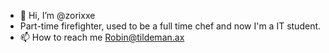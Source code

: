 - 👋 Hi, I’m @zorixxe
- Part-time firefighter, used to be a full time chef and now I'm a IT student.
- 📫 How to reach me Robin@tildeman.ax

<!---
zorixxe/zorixxe is a ✨ special ✨ repository because its `README.md` (this file) appears on your GitHub profile.
You can click the Preview link to take a look at your changes.
--->
